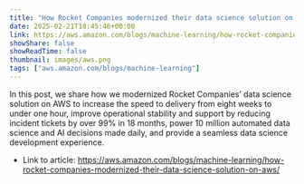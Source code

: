 ```yaml
---
title: "How Rocket Companies modernized their data science solution on AWS"
date: 2025-02-21T18:45:46+00:00
link: https://aws.amazon.com/blogs/machine-learning/how-rocket-companies-modernized-their-data-science-solution-on-aws/
showShare: false
showReadTime: false
thumbnail: images/aws.png
tags: ["aws.amazon.com/blogs/machine-learning"]
---
```

In this post, we share how we modernized Rocket Companies’ data science solution on AWS to increase the speed to delivery from eight weeks to under one hour, improve operational stability and support by reducing incident tickets by over 99% in 18 months, power 10 million automated data science and AI decisions made daily, and provide a seamless data science development experience.

- Link to article: https://aws.amazon.com/blogs/machine-learning/how-rocket-companies-modernized-their-data-science-solution-on-aws/